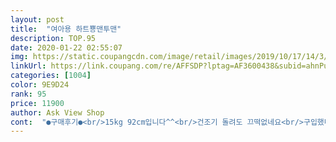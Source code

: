 ```yaml
---
layout: post 
title:  "여아용 하트뿅맨투맨" 
description: TOP.95 
date: 2020-01-22 02:55:07 
img: https://static.coupangcdn.com/image/retail/images/2019/10/17/14/3/0cec8e4d-c4aa-40d5-855d-70cb198b3400.jpg 
linkUrl: https://link.coupang.com/re/AFFSDP?lptag=AF3600438&subid=ahnPublicAsk&pageKey=321749445&itemId=1023047453&vendorItemId=5463933613&traceid=V0-113-76755b2a8e5e1040 
categories: [1004] 
color: 9E9D24 
rank: 95 
price: 11900 
author: Ask View Shop 
cont:  "●구매후기●<br/>15kg 92cm입니다^^<br/>건조기 돌려도 끄떡없네요<br/>구입했더니 크네요<br/>그래서 목이 아주 약간 큰가? 싶기도 한데<br/>길이감도짧지않은 귀엽고 탄탄한옷<br/>나이는 7세인데  보통6 7세사이즈 구입후 작아서 7  8세<br/>두툼하고 아이 내복이나 반팔만안에입고입으면<br/>두툼해요^^<br/>보시는대로 귀여워요!!<br/>상품평때문에걱정했었는데요<br/>상품평이라 얼굴가리랬더니 뒤집어버린ㅋㅋㅋ<br/>색상도 새하얀 하얀색이 아니고<br/>아이가 외투입으면 불편하다할정도로<br/>아이보리색이라 더 따뜻한느낌이고<br/>아이활동성에는 바지에 맨투맨이 최고니까요~<br/>안쪽은 기모처리되어있구요<br/>예쁩니다<br/>일부러 박시하게 입히려 크게 샀어요<br/>잘받았습니다!!<br/>잘산것 같아요<br/>재질이 좋아요<br/>제가 구매해본 결과<br/>톡톡하고 좋아요<br/>하트라 귀여움 뿅뿅!!<br/>" 
---
```

